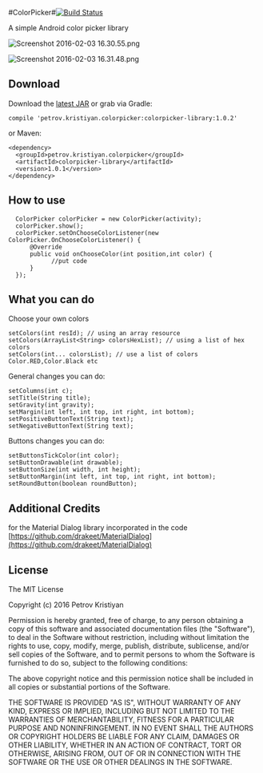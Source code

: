 #ColorPicker#[![Build Status](https://travis-ci.org/kristiyanP/colorpicker.svg?branch=master)](https://travis-ci.org/kristiyanP/colorpicker)

A simple Android color picker library

![Screenshot 2016-02-03 16.30.55.png](https://bitbucket.org/repo/aq7rG5/images/1548337619-Screenshot%202016-02-03%2016.30.55.png)

![Screenshot 2016-02-03 16.31.48.png](https://bitbucket.org/repo/aq7rG5/images/3931860630-Screenshot%202016-02-03%2016.31.48.png)

## Download ##

Download the [latest JAR](https://bintray.com/petrovkristiyan/maven/petrov.kristiyan.colorpicker/view) or grab via Gradle:

```
compile 'petrov.kristiyan.colorpicker:colorpicker-library:1.0.2'
```
or Maven:

```
<dependency>
  <groupId>petrov.kristiyan.colorpicker</groupId>
  <artifactId>colorpicker-library</artifactId>
  <version>1.0.1</version>
</dependency>
```
## How to use ##

```
  ColorPicker colorPicker = new ColorPicker(activity);
  colorPicker.show();
  colorPicker.setOnChooseColorListener(new ColorPicker.OnChooseColorListener() {
      @Override
      public void onChooseColor(int position,int color) {
            //put code
      }
  });
```

## What you can do ##

Choose your own colors

```
setColors(int resId); // using an array resource
setColors(ArrayList<String> colorsHexList); // using a list of hex colors
setColors(int... colorsList); // use a list of colors Color.RED,Color.Black etc

```
General changes you can do:

```
setColumns(int c);
setTitle(String title);
setGravity(int gravity);
setMargin(int left, int top, int right, int bottom);
setPositiveButtonText(String text);
setNegativeButtonText(String text);
```


Buttons changes you can do:

```
setButtonsTickColor(int color);
setButtonDrawable(int drawable);
setButtonSize(int width, int height);
setButtonMargin(int left, int top, int right, int bottom);
setRoundButton(boolean roundButton);
```

## Additional Credits ##
for the Material Dialog library incorporated in the code
  [https://github.com/drakeet/MaterialDialog](https://github.com/drakeet/MaterialDialog)


## License ##

The MIT License

Copyright (c) 2016 Petrov Kristiyan

Permission is hereby granted, free of charge, to any person obtaining a copy
of this software and associated documentation files (the "Software"), to deal
in the Software without restriction, including without limitation the rights
to use, copy, modify, merge, publish, distribute, sublicense, and/or sell
copies of the Software, and to permit persons to whom the Software is
furnished to do so, subject to the following conditions:

The above copyright notice and this permission notice shall be included in
all copies or substantial portions of the Software.

THE SOFTWARE IS PROVIDED "AS IS", WITHOUT WARRANTY OF ANY KIND, EXPRESS OR
IMPLIED, INCLUDING BUT NOT LIMITED TO THE WARRANTIES OF MERCHANTABILITY,
FITNESS FOR A PARTICULAR PURPOSE AND NONINFRINGEMENT. IN NO EVENT SHALL THE
AUTHORS OR COPYRIGHT HOLDERS BE LIABLE FOR ANY CLAIM, DAMAGES OR OTHER
LIABILITY, WHETHER IN AN ACTION OF CONTRACT, TORT OR OTHERWISE, ARISING FROM,
OUT OF OR IN CONNECTION WITH THE SOFTWARE OR THE USE OR OTHER DEALINGS IN
THE SOFTWARE.
